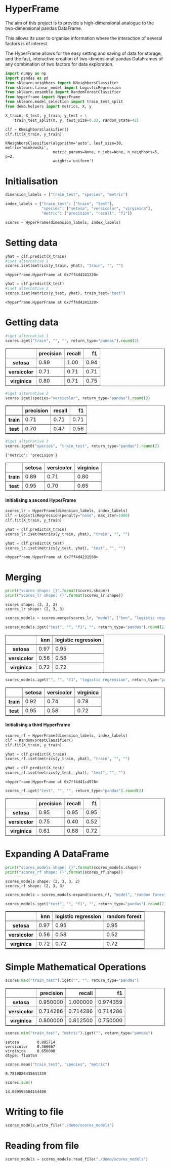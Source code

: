 # HyperFrame

The aim of this project is to provide a high-dimensional analogue to the two-dimensional pandas DataFrame.

This allows its user to organise information where the interaction of several factors is of interest.

The HyperFrame allows for the easy setting and saving of data for storage, and the fast, interactive creation of two-dimensional pandas DataFrames of any combination of two factors for data exploration.


```python
import numpy as np
import pandas as pd
from sklearn.neighbors import KNeighborsClassifier
from sklearn.linear_model import LogisticRegression
from sklearn.ensemble import RandomForestClassifier
from hyperframe import HyperFrame
from sklearn.model_selection import train_test_split
from demo.helpers import metrics, X, y
```


```python
X_train, X_test, y_train, y_test = \
    train_test_split(X, y, test_size=0.33, random_state=42)
```


```python
clf = KNeighborsClassifier()
clf.fit(X_train, y_train)
```




    KNeighborsClassifier(algorithm='auto', leaf_size=30, metric='minkowski',
                         metric_params=None, n_jobs=None, n_neighbors=5, p=2,
                         weights='uniform')



# Initialisation


```python
dimension_labels = ["train_test", "species", "metric"]

index_labels = {"train_test": ["train", "test"],
                "species": ["setosa", "versicolor", "virginica"],
                "metric": ["precision", "recall", "f1"]}

scores = HyperFrame(dimension_labels, index_labels)
```

# Setting data


```python
yhat = clf.predict(X_train)
#iset alternative 1
scores.iset(metrics(y_train, yhat), "train", "", "")
```




    <hyperframe.HyperFrame at 0x7ff4d4241320>




```python
yhat = clf.predict(X_test)
#iset alternative 2
scores.iset(metrics(y_test, yhat), train_test="test")
```




    <hyperframe.HyperFrame at 0x7ff4d4241320>



# Getting data


```python
#iget alternative 1
scores.iget("train", "", "", return_type="pandas").round(2)
```




<div>
<table border="1" class="dataframe">
  <thead>
    <tr style="text-align: right;">
      <th></th>
      <th>precision</th>
      <th>recall</th>
      <th>f1</th>
    </tr>
  </thead>
  <tbody>
    <tr>
      <th>setosa</th>
      <td>0.89</td>
      <td>1.00</td>
      <td>0.94</td>
    </tr>
    <tr>
      <th>versicolor</th>
      <td>0.71</td>
      <td>0.71</td>
      <td>0.71</td>
    </tr>
    <tr>
      <th>virginica</th>
      <td>0.80</td>
      <td>0.71</td>
      <td>0.75</td>
    </tr>
  </tbody>
</table>
</div>




```python
#iget alternative 2
scores.iget(species="versicolor", return_type="pandas").round(2)
```




<div>

<table border="1" class="dataframe">
  <thead>
    <tr style="text-align: right;">
      <th></th>
      <th>precision</th>
      <th>recall</th>
      <th>f1</th>
    </tr>
  </thead>
  <tbody>
    <tr>
      <th>train</th>
      <td>0.71</td>
      <td>0.71</td>
      <td>0.71</td>
    </tr>
    <tr>
      <th>test</th>
      <td>0.70</td>
      <td>0.47</td>
      <td>0.56</td>
    </tr>
  </tbody>
</table>
</div>




```python
#iget alternative 3
scores.iget0("species", "train_test", return_type="pandas").round(2)
```

    {'metric': 'precision'}





<div>

<table border="1" class="dataframe">
  <thead>
    <tr style="text-align: right;">
      <th></th>
      <th>setosa</th>
      <th>versicolor</th>
      <th>virginica</th>
    </tr>
  </thead>
  <tbody>
    <tr>
      <th>train</th>
      <td>0.89</td>
      <td>0.71</td>
      <td>0.80</td>
    </tr>
    <tr>
      <th>test</th>
      <td>0.95</td>
      <td>0.70</td>
      <td>0.65</td>
    </tr>
  </tbody>
</table>
</div>



#### Initialising a second HyperFrame


```python
scores_lr = HyperFrame(dimension_labels, index_labels)
clf = LogisticRegression(penalty="none", max_iter=1000)
clf.fit(X_train, y_train)

yhat = clf.predict(X_train)
scores_lr.iset(metrics(y_train, yhat), "train", "", "")

yhat = clf.predict(X_test)
scores_lr.iset(metrics(y_test, yhat), "test", "", "")
```




    <hyperframe.HyperFrame at 0x7ff4d4231588>



# Merging


```python
print("scores shape: {}".format(scores.shape))
print("scores_lr shape: {}".format(scores_lr.shape))
```

    scores shape: (2, 3, 3)
    scores_lr shape: (2, 3, 3)



```python
scores_models = scores.merge(scores_lr, "model", ["knn", "logistic regression"])
```


```python
scores_models.iget("test", "", "f1", "", return_type="pandas").round(2)
```




<div>

<table border="1" class="dataframe">
  <thead>
    <tr style="text-align: right;">
      <th></th>
      <th>knn</th>
      <th>logistic regression</th>
    </tr>
  </thead>
  <tbody>
    <tr>
      <th>setosa</th>
      <td>0.97</td>
      <td>0.95</td>
    </tr>
    <tr>
      <th>versicolor</th>
      <td>0.56</td>
      <td>0.58</td>
    </tr>
    <tr>
      <th>virginica</th>
      <td>0.72</td>
      <td>0.72</td>
    </tr>
  </tbody>
</table>
</div>




```python
scores_models.iget("", "", "f1", "logistic regression", return_type="pandas").round(2)
```




<div>

<table border="1" class="dataframe">
  <thead>
    <tr style="text-align: right;">
      <th></th>
      <th>setosa</th>
      <th>versicolor</th>
      <th>virginica</th>
    </tr>
  </thead>
  <tbody>
    <tr>
      <th>train</th>
      <td>0.92</td>
      <td>0.74</td>
      <td>0.78</td>
    </tr>
    <tr>
      <th>test</th>
      <td>0.95</td>
      <td>0.58</td>
      <td>0.72</td>
    </tr>
  </tbody>
</table>
</div>



#### Initialising a third HyperFrame


```python
scores_rf = HyperFrame(dimension_labels, index_labels)
clf = RandomForestClassifier()
clf.fit(X_train, y_train)

yhat = clf.predict(X_train)
scores_rf.iset(metrics(y_train, yhat), "train", "", "")

yhat = clf.predict(X_test)
scores_rf.iset(metrics(y_test, yhat), "test", "", "")
```




    <hyperframe.HyperFrame at 0x7ff4d41cd978>




```python
scores_rf.iget("test", "", "", return_type="pandas").round(2)
```




<div>

<table border="1" class="dataframe">
  <thead>
    <tr style="text-align: right;">
      <th></th>
      <th>precision</th>
      <th>recall</th>
      <th>f1</th>
    </tr>
  </thead>
  <tbody>
    <tr>
      <th>setosa</th>
      <td>0.95</td>
      <td>0.95</td>
      <td>0.95</td>
    </tr>
    <tr>
      <th>versicolor</th>
      <td>0.75</td>
      <td>0.40</td>
      <td>0.52</td>
    </tr>
    <tr>
      <th>virginica</th>
      <td>0.61</td>
      <td>0.88</td>
      <td>0.72</td>
    </tr>
  </tbody>
</table>
</div>



# Expanding A DataFrame


```python
print("scores_models shape: {}".format(scores_models.shape))
print("scores_rf shape: {}".format(scores_rf.shape))
```

    scores_models shape: (2, 3, 3, 2)
    scores_rf shape: (2, 3, 3)



```python
scores_models = scores_models.expand(scores_rf, "model", "random forest")
```


```python
scores_models.iget("test", "", "f1", "", return_type="pandas").round(2)
```




<div>

<table border="1" class="dataframe">
  <thead>
    <tr style="text-align: right;">
      <th></th>
      <th>knn</th>
      <th>logistic regression</th>
      <th>random forest</th>
    </tr>
  </thead>
  <tbody>
    <tr>
      <th>setosa</th>
      <td>0.97</td>
      <td>0.95</td>
      <td>0.95</td>
    </tr>
    <tr>
      <th>versicolor</th>
      <td>0.56</td>
      <td>0.58</td>
      <td>0.52</td>
    </tr>
    <tr>
      <th>virginica</th>
      <td>0.72</td>
      <td>0.72</td>
      <td>0.72</td>
    </tr>
  </tbody>
</table>
</div>



# Simple Mathematical Operations


```python
scores.max("train_test").iget("", "", return_type="pandas")
```




<div>

<table border="1" class="dataframe">
  <thead>
    <tr style="text-align: right;">
      <th></th>
      <th>precision</th>
      <th>recall</th>
      <th>f1</th>
    </tr>
  </thead>
  <tbody>
    <tr>
      <th>setosa</th>
      <td>0.950000</td>
      <td>1.000000</td>
      <td>0.974359</td>
    </tr>
    <tr>
      <th>versicolor</th>
      <td>0.714286</td>
      <td>0.714286</td>
      <td>0.714286</td>
    </tr>
    <tr>
      <th>virginica</th>
      <td>0.800000</td>
      <td>0.812500</td>
      <td>0.750000</td>
    </tr>
  </tbody>
</table>
</div>




```python
scores.min("train_test", "metric").iget("", return_type="pandas")
```




    setosa        0.885714
    versicolor    0.466667
    virginica     0.650000
    dtype: float64




```python
scores.mean("train_test", "species", "metric")
```




    0.7810886435641339




```python
scores.sum()
```




    14.059595584154408



# Writing to file


```python
scores_models.write_file("./demo/scores_models")
```

# Reading from file


```python
scores_models = scores_models.read_file("./demo/scores_models")
```
